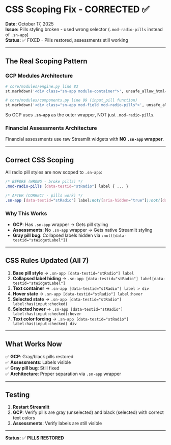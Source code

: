 # CSS Scoping Fix - CORRECTED ✅

**Date:** October 17, 2025  
**Issue:** Pills styling broken - used wrong selector (`.mod-radio-pills` instead of `.sn-app`)  
**Status:** ✅ FIXED - Pills restored, assessments still working

---

## The Real Scoping Pattern

### GCP Modules Architecture
```python
# core/modules/engine.py line 83
st.markdown('<div class="sn-app module-container">', unsafe_allow_html=True)

# core/modules/components.py line 99 (input_pill function)
st.markdown('<div class="sn-app mod-field mod-radio-pills">', unsafe_allow_html=True)
```

So GCP uses **`.sn-app`** as the outer wrapper, NOT just `.mod-radio-pills`.

### Financial Assessments Architecture
Financial assessments use raw Streamlit widgets with **NO `.sn-app` wrapper**.

---

## Correct CSS Scoping

All radio pill styles are now scoped to `.sn-app`:

```css
/* BEFORE (WRONG - broke pills) */
.mod-radio-pills [data-testid="stRadio"] label { ... }

/* AFTER (CORRECT - pills work) */
.sn-app [data-testid="stRadio"] label:not([aria-hidden="true"]):not([data-testid="stWidgetLabel"]) { ... }
```

### Why This Works

- **GCP**: Has `.sn-app` wrapper → Gets pill styling
- **Assessments**: No `.sn-app` wrapper → Gets native Streamlit styling
- **Gray pill bug**: Collapsed labels hidden via `:not([data-testid="stWidgetLabel"])`

---

## CSS Rules Updated (All 7)

1. **Base pill style** → `.sn-app [data-testid="stRadio"] label`
2. **Collapsed label hiding** → `.sn-app [data-testid="stRadio"] label[data-testid="stWidgetLabel"]`
3. **Text container** → `.sn-app [data-testid="stRadio"] label > div`
4. **Hover state** → `.sn-app [data-testid="stRadio"] label:hover`
5. **Selected state** → `.sn-app [data-testid="stRadio"] label:has(input:checked)`
6. **Selected hover** → `.sn-app [data-testid="stRadio"] label:has(input:checked):hover`
7. **Text color forcing** → `.sn-app [data-testid="stRadio"] label:has(input:checked) div`

---

## What Works Now

✅ **GCP**: Gray/black pills restored  
✅ **Assessments**: Labels visible  
✅ **Gray pill bug**: Still fixed  
✅ **Architecture**: Proper separation via `.sn-app` wrapper  

---

## Testing

1. **Restart Streamlit**
2. **GCP**: Verify pills are gray (unselected) and black (selected) with correct text colors
3. **Assessments**: Verify labels are still visible

---

**Status:** ✅ **PILLS RESTORED**
